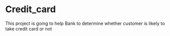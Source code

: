# Credit_card
This project is going  to help Bank to determine whether customer is likely to take credit card or not
